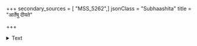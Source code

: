 +++
secondary_sources = [ "MSS_5262",]
jsonClass = "Subhaashita"
title = "आर्तेषु दीयते"

+++

<details><summary>Text</summary>

आर्तेषु दीयते दानं शून्यलिङ्गस्य पूजनम्।  
अनाथप्रेतसंस्कारम् अश्वमेधफलं लभेत्॥
</details>
